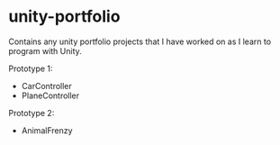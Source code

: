 # unity-portfolio
Contains any unity portfolio projects that I have worked on as I learn to program with Unity.


Prototype 1:
- CarController
- PlaneController

Prototype 2:
- AnimalFrenzy
